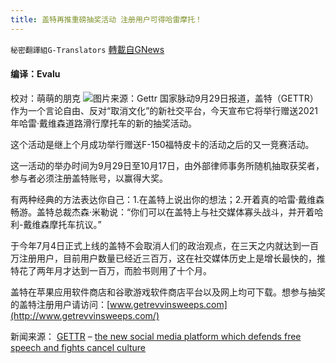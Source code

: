 ```yaml
---
title: 盖特再推重磅抽奖活动 注册用户可得哈雷摩托！
---
```

`秘密翻譯組G-Translators` [轉載自GNews](https://gnews.org/zh-hans/1566404/)

#### 编译：Evalu
校对：萌萌的朋克
![](https://assets.gnews.org/wp-content/uploads/2021/09/1-41.png)图片来源：Gettr
国家脉动9月29日报道，盖特（GETTR）作为一个言论自由、反对“取消文化”的新社交平台，今天宣布它将举行赠送2021年哈雷·戴维森道路滑行摩托车的新的抽奖活动。

这个活动是继上个月成功举行赠送F-150福特皮卡的活动之后的又一竞赛活动。

这一活动的举办时间为9月29日至10月17日，由外部律师事务所随机抽取获奖者，参与者必须注册盖特账号，以赢得大奖。

有两种经典的方法表达你自己：1.在盖特上说出你的想法；2.开着真的哈雷·戴维森畅游。盖特总裁杰森·米勒说：“你们可以在盖特上与社交媒体寡头战斗，并开着哈利-戴维森摩托车抗议。”

于今年7月4日正式上线的盖特不会取消人们的政治观点，在三天之内就达到一百万注册用户，目前用户数量已经近三百万，这在社交媒体历史上是增长最快的，推特花了两年月才达到一百万，而脸书则用了十个月。

盖特在苹果应用软件商店和谷歌游戏软件商店平台以及网上均可下载。想参与抽奖的盖特注册用户请访问：[www.getrevvinsweeps.com](http://www.getrevvinsweeps.com/)

新闻来源： [GETTR](http://www.gettr.com/) – [the new social media platform which defends free speech and fights cancel culture](https://thenationalpulse.com/sponsored/get-revvin-free-speech-network-gettr-announces-2021-harley-davidson-giveaway/)
